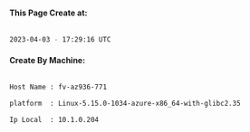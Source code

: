
   
#### This Page Create at:

```bash

2023-04-03 - 17:29:16 UTC

```

#### Create By Machine:

```bash

Host Name : fv-az936-771

platform  : Linux-5.15.0-1034-azure-x86_64-with-glibc2.35

Ip Local  : 10.1.0.204

```

